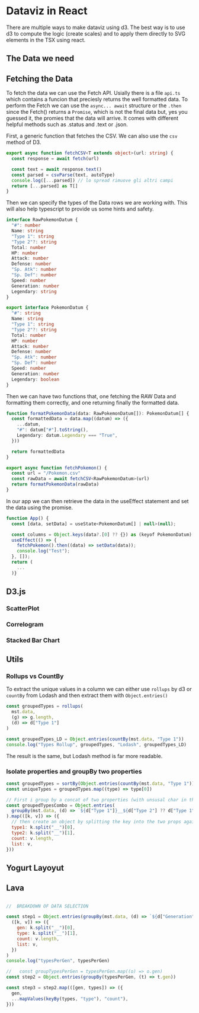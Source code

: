 # Dataviz in React

There are multiple ways to make dataviz using d3. The best way is to use d3 to compute the logic (create scales) and to apply them directly to SVG elements in the TSX using react.

## The Data we need

## Fetching the Data

To fetch the data we can use the Fetch API. Usially there is a file `api.ts` which contains a funcion that preciesly returns the well formatted data.
To perform the Fetch we can use the `async... await` structure or the `.then` since the Fetch() returns a `Promise`, which is not the final data but, yes you guessed it, the promies that the data will arrive. It comes with different helpful methods such as .status and .text or .json.

First, a generic function that fetches the CSV. We can also use the `csv` method of D3.

```ts
export async function fetchCSV<T extends object>(url: string) {
  const response = await fetch(url)

  const text = await response.text()
  const parsed = csvParse(text, autoType)
  console.log([...parsed]) // lo spread rimuove gli altri campi
  return [...parsed] as T[]
}
```

Then we can specify the types of the Data rows we are working with. This will also help typescript to provide us some hints and safety.

```ts
interface RawPokemonDatum {
  "#": number
  Name: string
  "Type 1": string
  "Type 2"?: string
  Total: number
  HP: number
  Attack: number
  Defense: number
  "Sp. Atk": number
  "Sp. Def": number
  Speed: number
  Generation: number
  Legendary: string
}

export interface PokemonDatum {
  "#": string
  Name: string
  "Type 1": string
  "Type 2"?: string
  Total: number
  HP: number
  Attack: number
  Defense: number
  "Sp. Atk": number
  "Sp. Def": number
  Speed: number
  Generation: number
  Legendary: boolean
}
```

Then we can have two functions that, one fetching the RAW Data and formatting them correctly, and one returning finally the formatted data.

```ts
function formatPokemonData(data: RawPokemonDatum[]): PokemonDatum[] {
  const formattedData = data.map((datum) => ({
    ...datum,
    "#": datum["#"].toString(),
    Legendary: datum.Legendary === "True",
  }))

  return formattedData
}

export async function fetchPokemon() {
  const url = "/Pokemon.csv"
  const rawData = await fetchCSV<RawPokemonDatum>(url)
  return formatPokemonData(rawData)
}
```

In our app we can then retrieve the data in the useEffect statement and set the data using the promise.

```js
function App() {
  const [data, setData] = useState<PokemonDatum[] | null>(null);

  const columns = Object.keys(data?.[0] ?? {}) as (keyof PokemonDatum)[];
  useEffect(() => {
    fetchPokemon().then((data) => setData(data));
    console.log("Test");
  }, []);
  return (
    ...
  )}
```

## D3.js

### ScatterPlot

### Correlogram

### Stacked Bar Chart

## Utils

### Rollups vs CountBy

To extract the unique values in a column we can either use `rollups` by d3 or `countBy` from Lodash and then extract them with `Object.entries()`

```js
const groupedTypes = rollups(
  mst.data,
  (g) => g.length,
  (d) => d["Type 1"]
)

const groupedTypes_LD = Object.entries(countBy(mst.data, "Type 1"))
console.log("Types Rollup", groupedTypes, "Lodash", groupedTypes_LD)
```

The result is the same, but Lodash method is far more readable.

### Isolate properties and groupBy two properties

```js
const groupedTypes = sortBy(Object.entries(countBy(mst.data, "Type 1")))
const uniqueTypes = groupedTypes.map((type) => type[0])

// First i group by a concat of two properties (with unsusal char in the middle)
const groupedTypesCombo = Object.entries(
  groupBy(mst.data, (d) => `${d["Type 1"]}__${d["Type 2"] ?? d["Type 1"]}`)
).map(([k, v]) => ({
  // then create an object by splitting the key into the two props again
  type1: k.split("__")[0],
  type2: k.split("__")[1],
  count: v.length,
  list: v,
}))
```

## Yogurt Layoyut

## Lava

##

```js
//  BREAKDOWN OF DATA SELECTION

const step1 = Object.entries(groupBy(mst.data, (d) => `${d["Generation"]}__${d["Type 1"]}`)).map(
  ([k, v]) => ({
    gen: k.split("__")[0],
    type: k.split("__")[1],
    count: v.length,
    list: v,
  })
)
console.log("typesPerGen", typesPerGen)

//   const groupTypesPerGen = typesPerGen.map((o) => o.gen)
const step2 = Object.entries(groupBy(typesPerGen, (t) => t.gen))

const step3 = step2.map(([gen, types]) => ({
  gen,
  ...mapValues(keyBy(types, "type"), "count"),
}))
```
